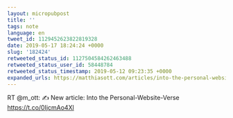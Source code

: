 ```yaml
---
layout: micropubpost
title: ''
tags: note
language: en
tweet_id: 1129452623822819328
date: 2019-05-17 18:24:24 +0000
slug: '182424'
retweeted_status_id: 1127504584262463488
retweeted_status_user_id: 58448784
retweeted_status_timestamp: 2019-05-12 09:23:35 +0000
expanded_urls: https://matthiasott.com/articles/into-the-personal-website-verse,https://matthiasott.com/articles/into-the-personal-website-verse
---
```

RT @m_ott: ✍️ New article:
Into the Personal-Website-Verse
https://t.co/0IjcmAo4Xl
